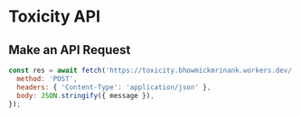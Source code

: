 # Toxicity API

## Make an API Request
```javascript
const res = await fetch('https://toxicity.bhowmickmrinank.workers.dev/',{
  method: 'POST',
  headers: { 'Content-Type': 'application/json' },
  body: JSON.stringify({ message }),
}); 
```
